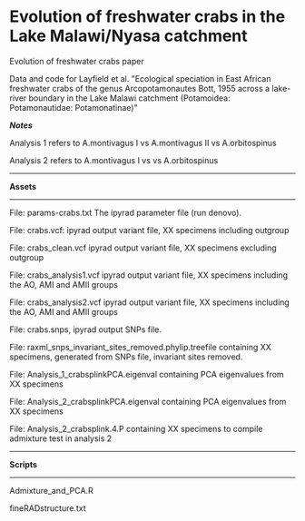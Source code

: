 # Evolution of freshwater crabs in the Lake Malawi/Nyasa catchment

Evolution of freshwater crabs paper

Data and code for Layfield et al. "Ecological speciation in East African freshwater crabs of the genus Arcopotamonautes Bott, 1955 across a lake-river boundary in the Lake Malawi catchment (Potamoidea: Potamonautidae: Potamonatinae)"

***Notes***

Analysis 1 refers to A.montivagus I vs A.montivagus II vs A.orbitospinus

Analysis 2 refers to A.montivagus I vs vs A.orbitospinus

***

**Assets**

***

File: params-crabs.txt The ipyrad parameter file (run denovo).

File: crabs.vcf: ipyrad output variant file, XX specimens including outgroup 

File: crabs_clean.vcf ipyrad output variant file, XX specimens excluding outgroup 

File: crabs_analysis1.vcf ipyrad output variant file, XX specimens including the AO, AMI and AMII groups

File: crabs_analysis2.vcf ipyrad output variant file, XX specimens including the AO, AMI and AMII groups

File: crabs.snps, ipyrad output SNPs file.

File: raxml_snps_invariant_sites_removed.phylip.treefile containing XX specimens, generated from SNPs file, invariant sites removed.

File: Analysis_1_crabsplinkPCA.eigenval containing PCA eigenvalues from XX specimens 

File: Analysis_2_crabsplinkPCA.eigenval containing PCA eigenvalues from XX specimens 

File: Analysis_2_crabsplink.4.P containing XX specimens to compile admixture test in analysis 2

***

**Scripts**

***

Admixture_and_PCA.R 

fineRADstructure.txt


